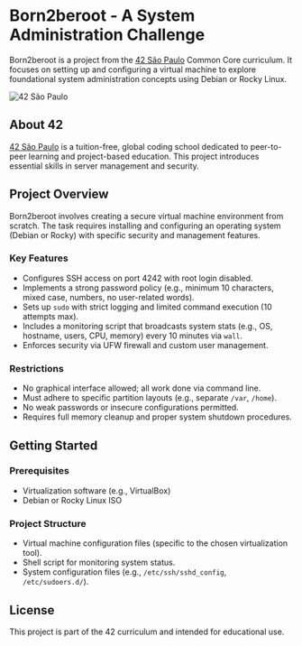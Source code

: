 # Born2beroot - A System Administration Challenge

Born2beroot is a project from the [42 São Paulo](https://www.42sp.org.br/) Common Core curriculum. It focuses on setting up and configuring a virtual machine to explore foundational system administration concepts using Debian or Rocky Linux.

![42 São Paulo](https://img.shields.io/badge/42-São_Paulo-black?style=flat-square&logo=42)

## About 42

[42 São Paulo](https://www.42sp.org.br/) is a tuition-free, global coding school dedicated to peer-to-peer learning and project-based education. This project introduces essential skills in server management and security.

## Project Overview

Born2beroot involves creating a secure virtual machine environment from scratch. The task requires installing and configuring an operating system (Debian or Rocky) with specific security and management features.

### Key Features
- Configures SSH access on port 4242 with root login disabled.
- Implements a strong password policy (e.g., minimum 10 characters, mixed case, numbers, no user-related words).
- Sets up `sudo` with strict logging and limited command execution (10 attempts max).
- Includes a monitoring script that broadcasts system stats (e.g., OS, hostname, users, CPU, memory) every 10 minutes via `wall`.
- Enforces security via UFW firewall and custom user management.

### Restrictions
- No graphical interface allowed; all work done via command line.
- Must adhere to specific partition layouts (e.g., separate `/var`, `/home`).
- No weak passwords or insecure configurations permitted.
- Requires full memory cleanup and proper system shutdown procedures.

## Getting Started

### Prerequisites
- Virtualization software (e.g., VirtualBox)
- Debian or Rocky Linux ISO

### Project Structure
- Virtual machine configuration files (specific to the chosen virtualization tool).
- Shell script for monitoring system status.
- System configuration files (e.g., `/etc/ssh/sshd_config`, `/etc/sudoers.d/`).

## License
This project is part of the 42 curriculum and intended for educational use.
